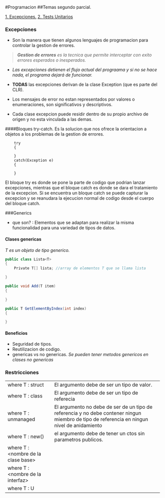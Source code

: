 #Programacion 
##Temas segundo parcial.

 [1. Excepciones.](#clase10)
 [2. Tests Unitarios](#clase11)
   
<a href="#clase10"></a>
### Excepciones
- Son la manera que tienen algunos lenguajes de programacion para controlar la gestion de errores.

> ***Gestion de errores** es la tecnica que permite interceptar con exito errores esperados o inesperados.*

- *Las excepciones detienen el flujo actual del prograama y si no se hace nada, el programa dejará de funcionar.*

- **TODAS** las excepciones derivan de la clase Exception (que es parte del CLR).

- Los mensajes de error no estan representados por valores o enumeraciones, son significativos y descriptivos.
- Cada clase excepcion puede residir dentro de su propio archivo de origen y no esta vinculada a las demas.
  
####Bloques try-catch.
Es la solucion que nos ofrece la orientacion a objetos a los problemas de la gestion de errores.

~~~
    try
    {

    }
    catch(Exception e)
    {
        
    }
~~~
El bloque try es donde se pone la parte de codigo que podrian lanzar excepciones, mientras que el bloque catch es donde se dara el tratamiento de la excepcion.
Si se encuentra un bloque catch se puede capturar la excepcion y se reanudara la ejecucion normal de codigo desde el cuerpo del bloque catch.


###Generics
- que son?
    : Elementos que se adaptan para realizar la misma funcionalidad para una variedad de tipos de datos.
#### Clases genericas
*T es un objeto de tipo generico.*
~~~ C#
public class Lista<T>
{
    Private T[] lista; //array de elementos T que se llama lista

}

public void Add(T item)
{

}

public T GetElementByIndex(int index)
{

}
~~~

#### Beneficios
- Seguridad de tipos.
- Reutilizacion de codigo.
- genericas vs no genericas.
*Se pueden tener metodos genericos en clases no genericas*

### Restricciones
|||
|:--- |:--- |
|where T : struct | El argumento debe de ser un tipo de valor.|
|where T : class |El argumento debe de ser un tipo de referecia |
|where T : unmanaged |El argumento no debe de ser de un tipo de referencia y no debe contener ningun miembro de tipo de referencia en ningun nivel de anidamiento|
|where T : new() |el argumento debe de tener un ctos sin parametros publicos.|
|where T : \<nombre de la clase base> ||
|where T : \<nombre de la interfaz> ||
|where T : U ||
